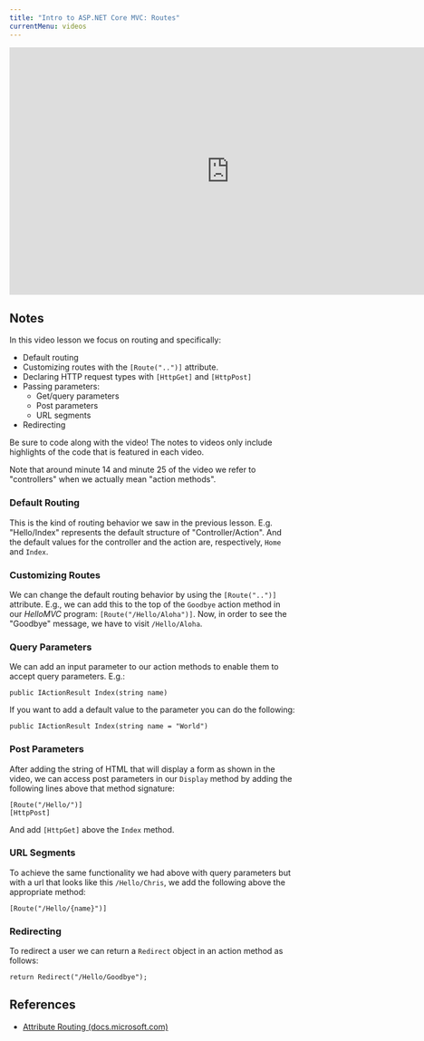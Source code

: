 ```yaml
---
title: "Intro to ASP.NET Core MVC: Routes"
currentMenu: videos
---
```


<div class="youtube-wrapper"><iframe width="776" height="437" src="https://www.youtube-nocookie.com/embed/ZAGpi88aPhw?rel=0" frameborder="0" allowfullscreen></iframe></div>

## Notes

In this video lesson we focus on routing and specifically:

* Default routing
* Customizing routes with the `[Route("..")]` attribute.
* Declaring HTTP request types with `[HttpGet]` and `[HttpPost]`
* Passing parameters:
  * Get/query parameters
  * Post parameters
  * URL segments
* Redirecting

Be sure to code along with the video! The notes to videos only include highlights of the code that is featured in each video.

<aside class="aside-note" markdown="1">
Note that around minute 14 and minute 25 of the video we refer to "controllers" when we actually mean "action methods".
</aside>

### Default Routing

This is the kind of routing behavior we saw in the previous lesson. E.g. "Hello/Index" represents the default structure of "Controller/Action". And the default values for the controller and the action are, respectively, `Home` and `Index`.

### Customizing Routes

We can change the default routing behavior by using the `[Route("..")]` attribute. E.g., we can add this to the top of the `Goodbye` action method in our *HelloMVC* program: `[Route("/Hello/Aloha")]`. Now, in order to see the "Goodbye" message, we have to visit `/Hello/Aloha`.

### Query Parameters

We can add an input parameter to our action methods to enable them to accept query parameters. E.g.:

```nohighlight
public IActionResult Index(string name)
```

If you want to add a default value to the parameter you can do the following:

```nohighlight
public IActionResult Index(string name = "World")
```

### Post Parameters

After adding the string of HTML that will display a form as shown in the video, we can access post parameters in our `Display` method by adding the following lines above that method signature:

```nohighlight
[Route("/Hello/")]
[HttpPost]
```

And add `[HttpGet]` above the `Index` method.

### URL Segments

To achieve the same functionality we had above with query parameters but with a url that looks like this `/Hello/Chris`, we add the following above the appropriate method:

```nohighlight
[Route("/Hello/{name}")]
```

### Redirecting

To redirect a user we can return a `Redirect` object in an action method as follows:

```nohighlight
return Redirect("/Hello/Goodbye");
```

## References

- [Attribute Routing (docs.microsoft.com)](https://docs.microsoft.com/en-us/aspnet/core/mvc/controllers/routing#attribute-routing)

